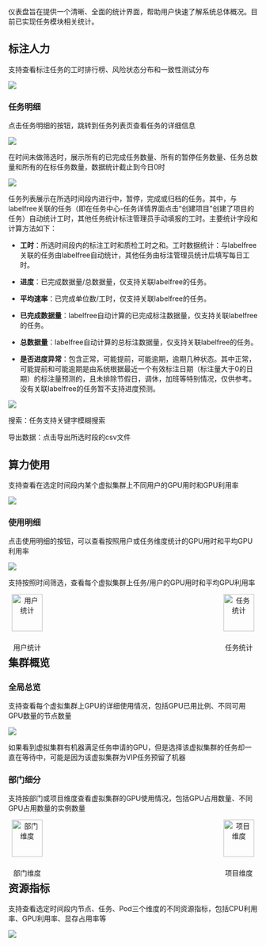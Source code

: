 仪表盘旨在提供一个清晰、全面的统计界面，帮助用户快速了解系统总体概况。目前已实现任务模块相关统计。

## 标注人力

支持查看标注任务的工时排行榜、风险状态分布和一致性测试分布

![](images/Dashboard/image-11.png)



### 任务明细

点击任务明细的按钮，跳转到任务列表页查看任务的详细信息

![](images/Dashboard/image-9.png)

在时间未做筛选时，展示所有的已完成任务数量、所有的暂停任务数量、任务总数量和所有的在标任务数量，数据统计截止到今日0时

![](images/Dashboard/image-8.png)

任务列表展示在所选时间段内进行中，暂停，完成或归档的任务。其中，与labelfree关联的任务（即在任务中心-任务详情界面点击“创建项目”创建了项目的任务）自动统计工时，其他任务统计标注管理员手动填报的工时。主要统计字段和计算方法如下：

* **工时**：所选时间段内的标注工时和质检工时之和。工时数据统计：与labelfree关联的任务由labelfree自动统计，其他任务由标注管理员统计后填写每日工时。

* **进度**：已完成数据量/总数据量，仅支持关联labelfree的任务。

* **平均速率**：已完成单位数/工时，仅支持关联labelfree的任务。

* **已完成数据量**：labelfree自动计算的已完成标注数据量，仅支持关联labelfree的任务。

* **总数据量**：labelfree自动计算的总标注数据量，仅支持关联labelfree的任务。

* **是否进度异常**：包含正常，可能提前，可能逾期，逾期几种状态。其中正常，可能提前和可能逾期是由系统根据最近一个有效标注日期（标注量大于0的日期）的标注量预测的，且未排除节假日，调休，加班等特别情况，仅供参考。没有关联labelfree的任务暂不支持进度预测。

![](images/Dashboard/image-10.png)

搜索：任务支持关键字模糊搜索

导出数据：点击导出所选时段的csv文件



## 算力使用

支持查看在选定时间段内某个虚拟集群上不同用户的GPU用时和GPU利用率

![](images/Dashboard/image.png)



### 使用明细

点击使用明细的按钮，可以查看按照用户或任务维度统计的GPU用时和平均GPU利用率

![](images/Dashboard/image-1.png)

支持按照时间筛选，查看每个虚拟集群上任务/用户的GPU用时和平均GPU利用率

<div style="display: flex; justify-content: space-between;">
  <div style="text-align: center;">
    <img src="images/Dashboard/image-2.png" alt="用户统计" style="width: 90%;"/>
    <p>用户统计</p>
  </div>
  <div style="text-align: center;">
    <img src="images/Dashboard/image-3.png" alt="任务统计" style="width: 90%;"/>
    <p>任务统计</p>
  </div>
</div>



## 集群概览

### 全局总览

支持查看每个虚拟集群上GPU的详细使用情况，包括GPU已用比例、不同可用GPU数量的节点数量

![](images/Dashboard/image-4.png)

如果看到虚拟集群有机器满足任务申请的GPU，但是选择该虚拟集群的任务却一直在等待中，可能是因为该虚拟集群为VIP任务预留了机器



### 部门细分

支持按部门或项目维度查看虚拟集群的GPU使用情况，包括GPU占用数量、不同GPU占用数量的实例数量

<div style="display: flex; justify-content: space-between;">
  <div style="text-align: center;">
    <img src="images/Dashboard/image-5.png" alt="部门维度" style="width: 90%;"/>
    <p>部门维度</p>
  </div>
  <div style="text-align: center;">
    <img src="images/Dashboard/image-6.png" alt="项目维度" style="width: 90%;"/>
    <p>项目维度</p>
  </div>
</div>



## 资源指标

支持查看选定时间段内节点、任务、Pod三个维度的不同资源指标，包括CPU利用率、GPU利用率、显存占用率等

![](images/Dashboard/image-7.png)

